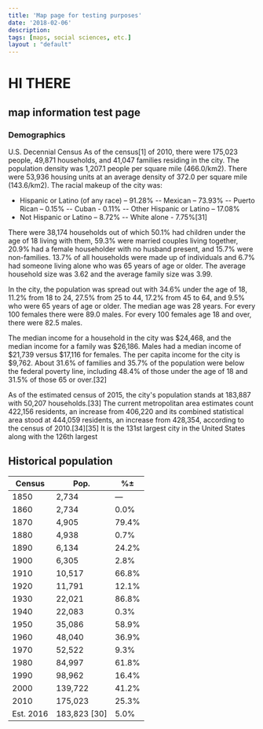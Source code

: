 ```yaml
---
title: 'Map page for testing purposes'
date: '2018-02-06'
description:
tags: [maps, social sciences, etc.]
layout : "default"
---
```


# HI THERE 
## map information test page

### Demographics

U.S. Decennial Census
As of the census[1] of 2010, there were 175,023 people, 49,871 households, and 41,047 families residing in the city. The population density was 1,207.1 people per square mile (466.0/km2). There were 53,936 housing units at an average density of 372.0 per square mile (143.6/km2). The racial makeup of the city was:

- Hispanic or Latino (of any race) – 91.28%
 -- Mexican – 73.93%
 -- Puerto Rican – 0.15%
 -- Cuban - 0.11%
 -- Other Hispanic or Latino – 17.08%
- Not Hispanic or Latino – 8.72%
 -- White alone - 7.75%[31]

There were 38,174 households out of which 50.1% had children under the age of 18 living with them, 59.3% were married couples living together, 20.9% had a female householder with no husband present, and 15.7% were non-families. 13.7% of all households were made up of individuals and 6.7% had someone living alone who was 65 years of age or older. The average household size was 3.62 and the average family size was 3.99.

In the city, the population was spread out with 34.6% under the age of 18, 11.2% from 18 to 24, 27.5% from 25 to 44, 17.2% from 45 to 64, and 9.5% who were 65 years of age or older. The median age was 28 years. For every 100 females there were 89.0 males. For every 100 females age 18 and over, there were 82.5 males.

The median income for a household in the city was $24,468, and the median income for a family was $26,186. Males had a median income of $21,739 versus $17,116 for females. The per capita income for the city is $9,762. About 31.6% of families and 35.7% of the population were below the federal poverty line, including 48.4% of those under the age of 18 and 31.5% of those 65 or over.[32]

As of the estimated census of 2015, the city's population stands at 183,887 with 50,207 households.[33] The current metropolitan area estimates count 422,156 residents, an increase from 406,220 and its combined statistical area stood at 444,059 residents, an increase from 428,354, according to the census of 2010.[34][35] It is the 131st largest city in the United States along with the 126th largest 


Historical population
----------------------
Census | Pop.	|	%± |
-------|--------|------|
1850 |	2,734	|	—
1860 |	2,734	|	0.0%
1870 | 4,905	 | 	79.4%
1880 |	4,938 |		0.7%
1890 |	6,134 |		24.2%
1900 |	6,305 |		2.8%
1910 |	10,517 |		66.8%
1920 |	11,791	 |	12.1%
1930 |	22,021	 |	86.8%
1940 |	22,083 |		0.3%
1950 |	35,086 |		58.9%
1960 |	48,040 |		36.9%
1970 |	52,522 |		9.3%
1980 |	84,997 |		61.8%
1990 |	98,962 |		16.4%
2000 |	139,722 |		41.2%
2010 |	175,023 |		25.3%
Est. 2016 |	183,823	[30] |	5.0%

